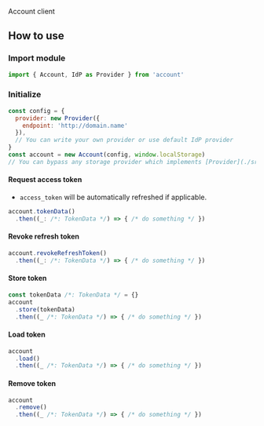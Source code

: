 Account client

## How to use

### Import module

```javascript
import { Account, IdP as Provider } from 'account'
```

### Initialize

```javascript
const config = {
  provider: new Provider({
    endpoint: 'http://domain.name'
  }),
  // You can write your own provider or use default IdP provider
}
const account = new Account(config, window.localStorage)
// You can bypass any storage provider which implements [Provider](./src/identity-provider.js.flow#14) interface
```

#### Request access token

- `access_token` will be automatically refreshed if applicable.

```javascript
account.tokenData()
  .then((_: /*: TokenData */) => { /* do something */ })
```

#### Revoke refresh token

```javascript
account.revokeRefreshToken()
  .then((_: /*: TokenData */) => { /* do something */ })
```

#### Store token

```javascript
const tokenData /*: TokenData */ = {}
account
  .store(tokenData)
  .then((_ /*: TokenData */) => { /* do something */ })
```

#### Load token

```javascript
account
  .load()
  .then((_ /*: TokenData */) => { /* do something */ })
```

#### Remove token

```javascript
account
  .remove()
  .then((_ /*: TokenData */) => { /* do something */ })
```
